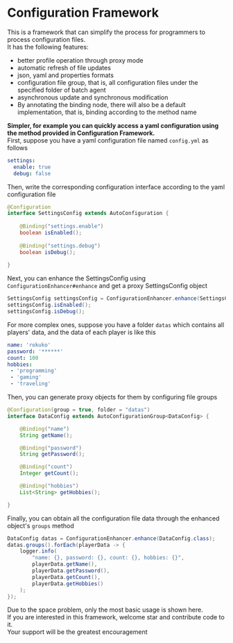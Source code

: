 # Configuration Framework

This is a framework that can simplify the process for programmers to process configuration files.  
It has the following features:

- better profile operation through proxy mode
- automatic refresh of file updates
- json, yaml and properties formats
- configuration file group, that is, all configuration files under the specified folder of batch agent
- asynchronous update and synchronous modification
- By annotating the binding node, there will also be a default implementation, that is, binding according to the method name

**Simpler, for example you can quickly access a yaml configuration using the method provided in Configuration Framework.**  
First, suppose you have a yaml configuration file named `config.yml` as follows
```yaml
settings:
  enable: true
  debug: false
```
Then, write the corresponding configuration interface according to the yaml configuration file
```java
@Configuration
interface SettingsConfig extends AutoConfiguration {
    
    @Binding("settings.enable")
    boolean isEnabled();
    
    @Binding("settings.debug")
    boolean isDebug();
    
}
```
Next, you can enhance the SettingsConfig using `ConfigurationEnhancer#enhance` and get a proxy SettingsConfig object
```java
SettingsConfig settingsConfig = ConfigurationEnhancer.enhance(SettingsConfig.class);
settingsConfig.isEnabled();
settingsConfig.isDebug();
```
For more complex ones, suppose you have a folder `datas` which contains all players' data, and the data of each player is like this
```yaml
name: 'rokuko'
password: '******'
count: 100
hobbies:
 - 'programming'
 - 'gaming'
 - 'traveling'
```
Then, you can generate proxy objects for them by configuring file groups
```java
@Configuration(group = true, folder = "datas")
interface DataConfig extends AutoConfigurationGroup<DataConfig> {

    @Binding("name")
    String getName();

    @Binding("password")
    String getPassword();

    @Binding("count")
    Integer getCount();

    @Binding("hobbies")
    List<String> getHobbies();

}
```
Finally, you can obtain all the configuration file data through the enhanced object's `groups` method
```java
DataConfig datas = ConfigurationEnhancer.enhance(DataConfig.class);
datas.groups().forEach(playerData -> {
    logger.info(
        "name: {}, password: {}, count: {}, hobbies: {}",
        playerData.getName(),
        playerData.getPassword(),
        playerData.getCount(),
        playerData.getHobbies()
    );
});
```
Due to the space problem, only the most basic usage is shown here.   
If you are interested in this framework, welcome star and contribute code to it.  
Your support will be the greatest encouragement